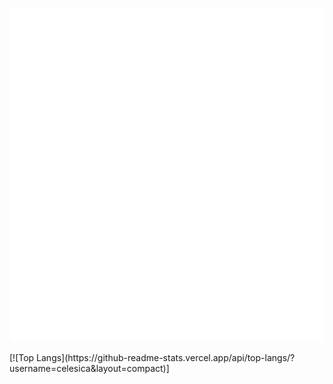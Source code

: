 <p align="center"><img src="https://github.com/celesica/celesica/blob/main/metrics.svg"></p>
[![Top Langs](https://github-readme-stats.vercel.app/api/top-langs/?username=celesica&layout=compact)]
